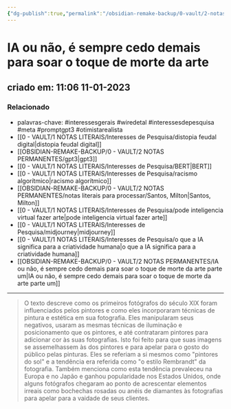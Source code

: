 ```yaml
---
{"dg-publish":true,"permalink":"/obsidian-remake-backup/0-vault/2-notas-permanentes/ia-ou-nao-e-sempre-cedo-demais-para-soar-o-toque-de-morte-da-arte-parte-2/","tags":["permanente","interessesgerais","wiredetal","interessesdepesquisa","meta","promptgpt3","otimistarealista"],"dgHomeLink":true,"dgShowLocalGraph":true,"dgShowFileTree":true,"dgEnableSearch":true,"noteIcon":""}
---
```


# IA ou não, é sempre cedo demais para soar o toque de morte da arte
## criado em: 11:06 11-01-2023
### Relacionado
- palavras-chave: #interessesgerais  #wiredetal  #interessesdepesquisa #meta #promptgpt3  #otimistarealista 
- [[0 - VAULT/1 NOTAS LITERAIS/Interesses de Pesquisa/distopia feudal digital\|distopia feudal digital]]
- [[OBSIDIAN-REMAKE-BACKUP/0 - VAULT/2 NOTAS PERMANENTES/gpt3\|gpt3]]
- [[0 - VAULT/1 NOTAS LITERAIS/Interesses de Pesquisa/BERT\|BERT]]
- [[0 - VAULT/1 NOTAS LITERAIS/Interesses de Pesquisa/racismo algorítmico\|racismo algorítmico]]
- [[OBSIDIAN-REMAKE-BACKUP/0 - VAULT/2 NOTAS PERMANENTES/notas literais para processar/Santos, Milton\|Santos, Milton]]
- [[0 - VAULT/1 NOTAS LITERAIS/Interesses de Pesquisa/pode inteligencia virtual fazer arte\|pode inteligencia virtual fazer arte]]
- [[0 - VAULT/1 NOTAS LITERAIS/Interesses de Pesquisa/midjourney\|midjourney]]
- [[0 - VAULT/1 NOTAS LITERAIS/Interesses de Pesquisa/o que a IA significa para a criatividade humana\|o que a IA significa para a criatividade humana]]
- [[OBSIDIAN-REMAKE-BACKUP/0 - VAULT/2 NOTAS PERMANENTES/IA ou não, é sempre cedo demais para soar o toque de morte da arte parte um\|IA ou não, é sempre cedo demais para soar o toque de morte da arte parte um]]
---
>O texto descreve como os primeiros fotógrafos do século XIX foram influenciados pelos pintores e como eles incorporaram técnicas de pintura e estética em sua fotografia. Eles manipularam seus negativos, usaram as mesmas técnicas de iluminação e posicionamento que os pintores, e até contrataram pintores para adicionar cor às suas fotografias. Isto foi feito para que suas imagens se assemelhassem às dos pintores e para apelar para o gosto do público pelas pinturas. Eles se referiam a si mesmos como "pintores do sol" e a tendência era referida como "o estilo Rembrandt" da fotografia. Também menciona como esta tendência prevaleceu na Europa e no Japão e ganhou popularidade nos Estados Unidos, onde alguns fotógrafos chegaram ao ponto de acrescentar elementos irreais como bochechas rosadas ou anéis de diamantes às fotografias para apelar para a vaidade de seus clientes.